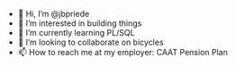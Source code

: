 - 👋 Hi, I’m @jbpriede
- 👀 I’m interested in building things
- 🌱 I’m currently learning PL/SQL
- 💞️ I’m looking to collaborate on bicycles
- 📫 How to reach me at my employer: CAAT Pension Plan

<!---
jbpriede/jbpriede is a ✨ special ✨ repository because its `README.md` (this file) appears on your GitHub profile.
You can click the Preview link to take a look at your changes.
--->
